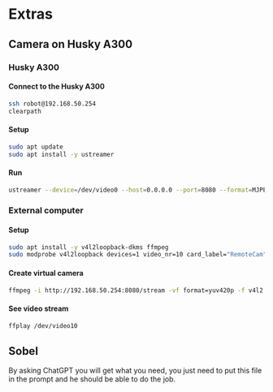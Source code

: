 # Extras

## Camera on Husky A300

### Husky A300

#### Connect to the Husky A300

```bash
ssh robot@192.168.50.254
clearpath
```

#### Setup

```bash
sudo apt update
sudo apt install -y ustreamer
```

#### Run

```bash 
ustreamer --device=/dev/video0 --host=0.0.0.0 --port=8080 --format=MJPEG -- resolution=1280x720 --desired-fps=30
```

### External computer

#### Setup

```bash
sudo apt install -y v4l2loopback-dkms ffmpeg
sudo modprobe v4l2loopback devices=1 video_nr=10 card_label="RemoteCam" exclusive_caps=1
```

#### Create virtual camera

```bash
ffmpeg -i http://192.168.50.254:8080/stream -vf format=yuv420p -f v4l2 /dev/video10
```

#### See video stream

```bash
ffplay /dev/video10
```

## Sobel

By asking ChatGPT you will get what you need, you just need to put this file in the prompt and he should be able to do the job.